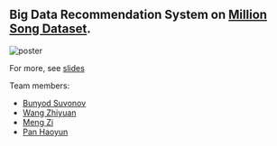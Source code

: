## Big Data Recommendation System on [Million Song Dataset](http://millionsongdataset.com).

![poster](poster.png)

For more, see [slides](Find_Next_Hit.pdf)

Team members:
- [Bunyod Suvonov](https://github.com/Bunyod-Suvonov)
- [Wang Zhiyuan](https://github.com/zhiyuan-251)
- [Meng Zi](https://github.com/yjlog)
- [Pan Haoyun]()
